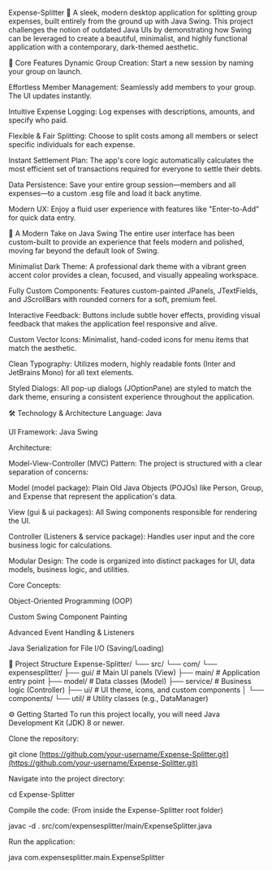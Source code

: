 Expense-Splitter 💸
A sleek, modern desktop application for splitting group expenses, built entirely from the ground up with Java Swing. This project challenges the notion of outdated Java UIs by demonstrating how Swing can be leveraged to create a beautiful, minimalist, and highly functional application with a contemporary, dark-themed aesthetic.

🚀 Core Features
Dynamic Group Creation: Start a new session by naming your group on launch.

Effortless Member Management: Seamlessly add members to your group. The UI updates instantly.

Intuitive Expense Logging: Log expenses with descriptions, amounts, and specify who paid.

Flexible & Fair Splitting: Choose to split costs among all members or select specific individuals for each expense.

Instant Settlement Plan: The app's core logic automatically calculates the most efficient set of transactions required for everyone to settle their debts.

Data Persistence: Save your entire group session—members and all expenses—to a custom .esg file and load it back anytime.

Modern UX: Enjoy a fluid user experience with features like "Enter-to-Add" for quick data entry.

🎨 A Modern Take on Java Swing
The entire user interface has been custom-built to provide an experience that feels modern and polished, moving far beyond the default look of Swing.

Minimalist Dark Theme: A professional dark theme with a vibrant green accent color provides a clean, focused, and visually appealing workspace.

Fully Custom Components: Features custom-painted JPanels, JTextFields, and JScrollBars with rounded corners for a soft, premium feel.

Interactive Feedback: Buttons include subtle hover effects, providing visual feedback that makes the application feel responsive and alive.

Custom Vector Icons: Minimalist, hand-coded icons for menu items that match the aesthetic.

Clean Typography: Utilizes modern, highly readable fonts (Inter and JetBrains Mono) for all text elements.

Styled Dialogs: All pop-up dialogs (JOptionPane) are styled to match the dark theme, ensuring a consistent experience throughout the application.

🛠️ Technology & Architecture
Language: Java

UI Framework: Java Swing

Architecture:

Model-View-Controller (MVC) Pattern: The project is structured with a clear separation of concerns:

Model (model package): Plain Old Java Objects (POJOs) like Person, Group, and Expense that represent the application's data.

View (gui & ui packages): All Swing components responsible for rendering the UI.

Controller (Listeners & service package): Handles user input and the core business logic for calculations.

Modular Design: The code is organized into distinct packages for UI, data models, business logic, and utilities.

Core Concepts:

Object-Oriented Programming (OOP)

Custom Swing Component Painting

Advanced Event Handling & Listeners

Java Serialization for File I/O (Saving/Loading)

📁 Project Structure
Expense-Splitter/
└── src/
    └── com/
        └── expensesplitter/
            ├── gui/           # Main UI panels (View)
            ├── main/          # Application entry point
            ├── model/         # Data classes (Model)
            ├── service/       # Business logic (Controller)
            ├── ui/            # UI theme, icons, and custom components
            │   └── components/
            └── util/          # Utility classes (e.g., DataManager)

⚙️ Getting Started
To run this project locally, you will need Java Development Kit (JDK) 8 or newer.

Clone the repository:

git clone [https://github.com/your-username/Expense-Splitter.git](https://github.com/your-username/Expense-Splitter.git)

Navigate into the project directory:

cd Expense-Splitter

Compile the code:
(From inside the Expense-Splitter root folder)

javac -d . src/com/expensesplitter/main/ExpenseSplitter.java

Run the application:

java com.expensesplitter.main.ExpenseSplitter
